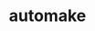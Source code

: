 ---
title: "automake"
layout: cache
categories: [package, develop-2023-12-24]
meta: {"versions": ["1.15.1", "1.16.5"], "compilers": ["apple-clang@=15.0.0", "cce@=15.0.1", "gcc@=10.3.0", "gcc@=11.1.0", "gcc@=11.3.0", "gcc@=11.4.0", "gcc@=12.3.0", "gcc@=7.3.1", "gcc@=7.5.0", "gcc@=9.4.0", "oneapi@=2023.2.0"], "oss": ["amzn2", "rhel8", "sle_hpc15", "ubuntu18.04", "ubuntu20.04", "ubuntu22.04", "ventura"], "platforms": ["darwin", "linux"], "targets": ["aarch64", "neoverse_n1", "neoverse_v1", "ppc64le", "x86_64_v3", "x86_64_v4", "zen4"], "stacks": ["aws-isc", "aws-isc-aarch64", "build_systems", "data-vis-sdk", "developer-tools", "e4s", "e4s-cray-rhel", "e4s-cray-sles", "e4s-neoverse_v1", "e4s-oneapi", "e4s-power", "e4s-rocm-external", "ml-darwin-aarch64-mps", "ml-linux-x86_64-cpu", "ml-linux-x86_64-cuda", "ml-linux-x86_64-rocm", "radiuss", "radiuss-aws", "radiuss-aws-aarch64", "root", "tutorial"], "num_specs": 16, "num_specs_by_stack": {"root": 16, "ml-darwin-aarch64-mps": 1, "radiuss-aws-aarch64": 2, "aws-isc-aarch64": 2, "radiuss-aws": 1, "aws-isc": 1, "e4s-cray-rhel": 1, "e4s-cray-sles": 1, "developer-tools": 1, "build_systems": 1, "radiuss": 2, "e4s-neoverse_v1": 1, "e4s-power": 1, "tutorial": 2, "data-vis-sdk": 1, "e4s": 1, "e4s-rocm-external": 1, "e4s-oneapi": 1, "ml-linux-x86_64-cpu": 1, "ml-linux-x86_64-rocm": 1, "ml-linux-x86_64-cuda": 1}}
spec_details: [{"hash": "srimjl7cckndge2imyocvgqlhleniupv", "compiler": "apple-clang@=15.0.0", "versions": ["1.16.5"], "os": "ventura", "platform": "darwin", "target": "aarch64", "variants": ["build_system=autotools"], "stacks": ["root", "ml-darwin-aarch64-mps"], "size": "-", "tarball": "https://binaries.spack.io/develop-2023-12-24/build_cache/darwin-ventura-aarch64/apple-clang-15.0.0/automake-1.16.5/darwin-ventura-aarch64-apple-clang-15.0.0-automake-1.16.5-srimjl7cckndge2imyocvgqlhleniupv.spack"}, {"hash": "pioesu354yt6ucmrfmukaetmordsxreo", "compiler": "gcc@=7.3.1", "versions": ["1.16.5"], "os": "amzn2", "platform": "linux", "target": "aarch64", "variants": ["build_system=autotools"], "stacks": ["radiuss-aws-aarch64", "aws-isc-aarch64", "root"], "size": "-", "tarball": "https://binaries.spack.io/develop-2023-12-24/build_cache/linux-amzn2-aarch64/gcc-7.3.1/automake-1.16.5/linux-amzn2-aarch64-gcc-7.3.1-automake-1.16.5-pioesu354yt6ucmrfmukaetmordsxreo.spack"}, {"hash": "vupd3zlzvrq3tb5i5zwzolk4lt32qqxm", "compiler": "gcc@=7.3.1", "versions": ["1.16.5"], "os": "amzn2", "platform": "linux", "target": "neoverse_n1", "variants": ["build_system=autotools"], "stacks": ["radiuss-aws-aarch64", "aws-isc-aarch64", "root"], "size": "-", "tarball": "https://binaries.spack.io/develop-2023-12-24/build_cache/linux-amzn2-neoverse_n1/gcc-7.3.1/automake-1.16.5/linux-amzn2-neoverse_n1-gcc-7.3.1-automake-1.16.5-vupd3zlzvrq3tb5i5zwzolk4lt32qqxm.spack"}, {"hash": "bjlkef25y424cbvmasq6nr5x6r5via6z", "compiler": "gcc@=7.3.1", "versions": ["1.16.5"], "os": "amzn2", "platform": "linux", "target": "x86_64_v3", "variants": ["build_system=autotools"], "stacks": ["radiuss-aws", "root", "aws-isc"], "size": "-", "tarball": "https://binaries.spack.io/develop-2023-12-24/build_cache/linux-amzn2-x86_64_v3/gcc-7.3.1/automake-1.16.5/linux-amzn2-x86_64_v3-gcc-7.3.1-automake-1.16.5-bjlkef25y424cbvmasq6nr5x6r5via6z.spack"}, {"hash": "epgu4yyif2ifwifxpddchmg6cr2zl45r", "compiler": "cce@=15.0.1", "versions": ["1.16.5"], "os": "rhel8", "platform": "linux", "target": "zen4", "variants": ["build_system=autotools"], "stacks": ["e4s-cray-rhel", "root"], "size": "-", "tarball": "https://binaries.spack.io/develop-2023-12-24/build_cache/linux-rhel8-zen4/cce-15.0.1/automake-1.16.5/linux-rhel8-zen4-cce-15.0.1-automake-1.16.5-epgu4yyif2ifwifxpddchmg6cr2zl45r.spack"}, {"hash": "g3fji53rkr6wzgozwnht5mihalquukae", "compiler": "gcc@=10.3.0", "versions": ["1.16.5"], "os": "sle_hpc15", "platform": "linux", "target": "x86_64_v4", "variants": ["build_system=autotools"], "stacks": ["e4s-cray-sles", "root"], "size": "-", "tarball": "https://binaries.spack.io/develop-2023-12-24/build_cache/linux-sle_hpc15-x86_64_v4/gcc-10.3.0/automake-1.16.5/linux-sle_hpc15-x86_64_v4-gcc-10.3.0-automake-1.16.5-g3fji53rkr6wzgozwnht5mihalquukae.spack"}, {"hash": "zjfnpqimijl3bkcw7fnn3wezxu7rpvlo", "compiler": "gcc@=7.5.0", "versions": ["1.16.5"], "os": "ubuntu18.04", "platform": "linux", "target": "x86_64_v3", "variants": ["build_system=autotools"], "stacks": ["developer-tools", "build_systems", "radiuss", "root"], "size": "-", "tarball": "https://binaries.spack.io/develop-2023-12-24/build_cache/linux-ubuntu18.04-x86_64_v3/gcc-7.5.0/automake-1.16.5/linux-ubuntu18.04-x86_64_v3-gcc-7.5.0-automake-1.16.5-zjfnpqimijl3bkcw7fnn3wezxu7rpvlo.spack"}, {"hash": "hxgdb4cpgxdwjffcvy2wk7vdqg4z5eqt", "compiler": "gcc@=7.5.0", "versions": ["1.15.1"], "os": "ubuntu18.04", "platform": "linux", "target": "x86_64_v3", "variants": ["build_system=autotools"], "stacks": ["radiuss", "root"], "size": "-", "tarball": "https://binaries.spack.io/develop-2023-12-24/build_cache/linux-ubuntu18.04-x86_64_v3/gcc-7.5.0/automake-1.15.1/linux-ubuntu18.04-x86_64_v3-gcc-7.5.0-automake-1.15.1-hxgdb4cpgxdwjffcvy2wk7vdqg4z5eqt.spack"}, {"hash": "e56z4oa5lkh2tvkxdxl6ltdv3ox2ptcn", "compiler": "gcc@=11.4.0", "versions": ["1.16.5"], "os": "ubuntu20.04", "platform": "linux", "target": "neoverse_v1", "variants": ["build_system=autotools"], "stacks": ["root", "e4s-neoverse_v1"], "size": "-", "tarball": "https://binaries.spack.io/develop-2023-12-24/build_cache/linux-ubuntu20.04-neoverse_v1/gcc-11.4.0/automake-1.16.5/linux-ubuntu20.04-neoverse_v1-gcc-11.4.0-automake-1.16.5-e56z4oa5lkh2tvkxdxl6ltdv3ox2ptcn.spack"}, {"hash": "qdbozgpvs45qfhs34mhuxm5jzrii3nq4", "compiler": "gcc@=9.4.0", "versions": ["1.16.5"], "os": "ubuntu20.04", "platform": "linux", "target": "ppc64le", "variants": ["build_system=autotools"], "stacks": ["e4s-power", "root"], "size": "-", "tarball": "https://binaries.spack.io/develop-2023-12-24/build_cache/linux-ubuntu20.04-ppc64le/gcc-9.4.0/automake-1.16.5/linux-ubuntu20.04-ppc64le-gcc-9.4.0-automake-1.16.5-qdbozgpvs45qfhs34mhuxm5jzrii3nq4.spack"}, {"hash": "6xrvq7z6exczg3x3c5d2x24mxqihovtd", "compiler": "gcc@=11.4.0", "versions": ["1.16.5"], "os": "ubuntu22.04", "platform": "linux", "target": "x86_64_v3", "variants": ["build_system=autotools"], "stacks": ["tutorial", "root"], "size": "-", "tarball": "https://binaries.spack.io/develop-2023-12-24/build_cache/linux-ubuntu22.04-x86_64_v3/gcc-11.4.0/automake-1.16.5/linux-ubuntu22.04-x86_64_v3-gcc-11.4.0-automake-1.16.5-6xrvq7z6exczg3x3c5d2x24mxqihovtd.spack"}, {"hash": "2b2nsmwet27qe6nwqntfqx3je44ldzbk", "compiler": "gcc@=11.1.0", "versions": ["1.16.5"], "os": "ubuntu20.04", "platform": "linux", "target": "x86_64_v3", "variants": ["build_system=autotools"], "stacks": ["data-vis-sdk", "root"], "size": "-", "tarball": "https://binaries.spack.io/develop-2023-12-24/build_cache/linux-ubuntu20.04-x86_64_v3/gcc-11.1.0/automake-1.16.5/linux-ubuntu20.04-x86_64_v3-gcc-11.1.0-automake-1.16.5-2b2nsmwet27qe6nwqntfqx3je44ldzbk.spack"}, {"hash": "npmtx3akntpqnrsu42yvd7nvthyoxb3c", "compiler": "gcc@=11.4.0", "versions": ["1.16.5"], "os": "ubuntu20.04", "platform": "linux", "target": "x86_64_v3", "variants": ["build_system=autotools"], "stacks": ["e4s", "e4s-rocm-external", "root"], "size": "-", "tarball": "https://binaries.spack.io/develop-2023-12-24/build_cache/linux-ubuntu20.04-x86_64_v3/gcc-11.4.0/automake-1.16.5/linux-ubuntu20.04-x86_64_v3-gcc-11.4.0-automake-1.16.5-npmtx3akntpqnrsu42yvd7nvthyoxb3c.spack"}, {"hash": "wkfs4zuqmza3rcxhtzuae5sntllpfupn", "compiler": "oneapi@=2023.2.0", "versions": ["1.16.5"], "os": "ubuntu20.04", "platform": "linux", "target": "x86_64_v3", "variants": ["build_system=autotools"], "stacks": ["e4s-oneapi", "root"], "size": "-", "tarball": "https://binaries.spack.io/develop-2023-12-24/build_cache/linux-ubuntu20.04-x86_64_v3/oneapi-2023.2.0/automake-1.16.5/linux-ubuntu20.04-x86_64_v3-oneapi-2023.2.0-automake-1.16.5-wkfs4zuqmza3rcxhtzuae5sntllpfupn.spack"}, {"hash": "r5u5qq4lrwosz6bwbbbgopqc2wgwcoif", "compiler": "gcc@=11.3.0", "versions": ["1.16.5"], "os": "ubuntu22.04", "platform": "linux", "target": "x86_64_v3", "variants": ["build_system=autotools"], "stacks": ["ml-linux-x86_64-cpu", "ml-linux-x86_64-rocm", "root", "ml-linux-x86_64-cuda"], "size": "-", "tarball": "https://binaries.spack.io/develop-2023-12-24/build_cache/linux-ubuntu22.04-x86_64_v3/gcc-11.3.0/automake-1.16.5/linux-ubuntu22.04-x86_64_v3-gcc-11.3.0-automake-1.16.5-r5u5qq4lrwosz6bwbbbgopqc2wgwcoif.spack"}, {"hash": "m6qdzah3drrrnay2xvvg57i66c646eyl", "compiler": "gcc@=12.3.0", "versions": ["1.16.5"], "os": "ubuntu22.04", "platform": "linux", "target": "x86_64_v3", "variants": ["build_system=autotools"], "stacks": ["tutorial", "root"], "size": "-", "tarball": "https://binaries.spack.io/develop-2023-12-24/build_cache/linux-ubuntu22.04-x86_64_v3/gcc-12.3.0/automake-1.16.5/linux-ubuntu22.04-x86_64_v3-gcc-12.3.0-automake-1.16.5-m6qdzah3drrrnay2xvvg57i66c646eyl.spack"}]
---